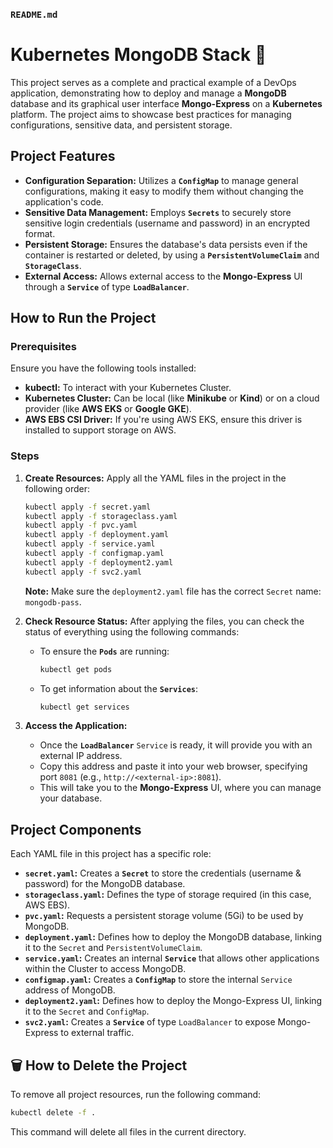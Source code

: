 

### `README.md`

# Kubernetes MongoDB Stack 💾

This project serves as a complete and practical example of a DevOps application, demonstrating how to deploy and manage a **MongoDB** database and its graphical user interface **Mongo-Express** on a **Kubernetes** platform. The project aims to showcase best practices for managing configurations, sensitive data, and persistent storage.

##  Project Features

  * **Configuration Separation:** Utilizes a **`ConfigMap`** to manage general configurations, making it easy to modify them without changing the application's code.
  * **Sensitive Data Management:** Employs **`Secrets`** to securely store sensitive login credentials (username and password) in an encrypted format.
  * **Persistent Storage:** Ensures the database's data persists even if the container is restarted or deleted, by using a **`PersistentVolumeClaim`** and **`StorageClass`**.
  * **External Access:** Allows external access to the **Mongo-Express** UI through a **`Service`** of type **`LoadBalancer`**.

##  How to Run the Project

### Prerequisites

Ensure you have the following tools installed:

  * **kubectl:** To interact with your Kubernetes Cluster.
  * **Kubernetes Cluster:** Can be local (like **Minikube** or **Kind**) or on a cloud provider (like **AWS EKS** or **Google GKE**).
  * **AWS EBS CSI Driver:** If you're using AWS EKS, ensure this driver is installed to support storage on AWS.

### Steps

1.  **Create Resources:** Apply all the YAML files in the project in the following order:

    ```bash
    kubectl apply -f secret.yaml
    kubectl apply -f storageclass.yaml
    kubectl apply -f pvc.yaml
    kubectl apply -f deployment.yaml
    kubectl apply -f service.yaml
    kubectl apply -f configmap.yaml
    kubectl apply -f deployment2.yaml
    kubectl apply -f svc2.yaml
    ```

     **Note:** Make sure the `deployment2.yaml` file has the correct `Secret` name: `mongodb-pass`.

2.  **Check Resource Status:** After applying the files, you can check the status of everything using the following commands:

      * To ensure the **`Pods`** are running:
        ```bash
        kubectl get pods
        ```
      * To get information about the **`Services`**:
        ```bash
        kubectl get services
        ```

3.  **Access the Application:**

      * Once the **`LoadBalancer`** `Service` is ready, it will provide you with an external IP address.
      * Copy this address and paste it into your web browser, specifying port `8081` (e.g., `http://<external-ip>:8081`).
      * This will take you to the **Mongo-Express** UI, where you can manage your database.

##  Project Components

Each YAML file in this project has a specific role:

  * **`secret.yaml`:** Creates a **`Secret`** to store the credentials (username & password) for the MongoDB database.
  * **`storageclass.yaml`:** Defines the type of storage required (in this case, AWS EBS).
  * **`pvc.yaml`:** Requests a persistent storage volume (5Gi) to be used by MongoDB.
  * **`deployment.yaml`:** Defines how to deploy the MongoDB database, linking it to the `Secret` and `PersistentVolumeClaim`.
  * **`service.yaml`:** Creates an internal **`Service`** that allows other applications within the Cluster to access MongoDB.
  * **`configmap.yaml`:** Creates a **`ConfigMap`** to store the internal `Service` address of MongoDB.
  * **`deployment2.yaml`:** Defines how to deploy the Mongo-Express UI, linking it to the `Secret` and `ConfigMap`.
  * **`svc2.yaml`:** Creates a **`Service`** of type `LoadBalancer` to expose Mongo-Express to external traffic.

## 🗑️ How to Delete the Project

To remove all project resources, run the following command:

```bash
kubectl delete -f .
```

This command will delete all files in the current directory.

